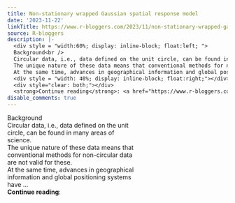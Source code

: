 ```yaml
---
title: Non-stationary wrapped Gaussian spatial response model
date: '2023-11-22'
linkTitle: https://www.r-bloggers.com/2023/11/non-stationary-wrapped-gaussian-spatial-response-model/
source: R-bloggers
description: |-
  <div style = "width:60%; display: inline-block; float:left; ">
  Background<br />
  Circular data, i.e., data defined on the unit circle, can be found in many areas of science.<br />
  The unique nature of these data means that conventional methods for non-circular data are not valid for these.<br />
  At the same time, advances in geographical information and global positioning systems have ...</div>
  <div style = "width: 40%; display: inline-block; float:right;"></div>
  <div style="clear: both;"></div>
  <strong>Continue reading</strong>: <a href="https://www.r-bloggers.com/2023/11/non-stationary-wrapped-gaus ...
disable_comments: true
---
```

<div style = "width:60%; display: inline-block; float:left; ">
Background<br />
Circular data, i.e., data defined on the unit circle, can be found in many areas of science.<br />
The unique nature of these data means that conventional methods for non-circular data are not valid for these.<br />
At the same time, advances in geographical information and global positioning systems have ...</div>
<div style = "width: 40%; display: inline-block; float:right;"></div>
<div style="clear: both;"></div>
<strong>Continue reading</strong>: <a href="https://www.r-bloggers.com/2023/11/non-stationary-wrapped-gaus ...